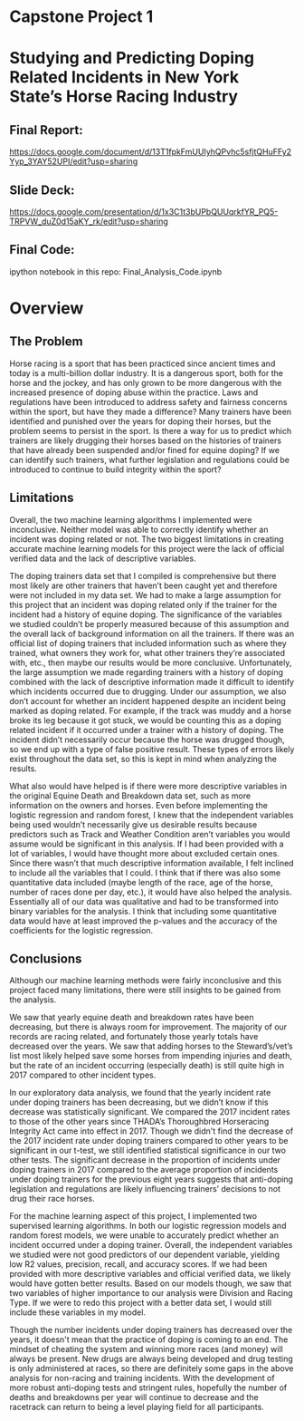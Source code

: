 # Capstone Project 1

# Studying and Predicting Doping Related Incidents in New York State’s Horse Racing Industry

## Final Report:
https://docs.google.com/document/d/13T1fpkFmUUIyhQPvhc5sfjtQHuFFy2Yyp_3YAY52UPI/edit?usp=sharing

## Slide Deck:
https://docs.google.com/presentation/d/1x3C1t3bUPbQUUqrkfYR_PQ5-TRPVW_duZ0d15aKY_rk/edit?usp=sharing

## Final Code:
ipython notebook in this repo: Final_Analysis_Code.ipynb


# Overview

## The Problem

Horse racing is a sport that has been practiced since ancient times and today is a multi-billion dollar industry. It is a dangerous sport, both for the horse and the jockey, and has only grown to be more dangerous with the increased presence of doping abuse within the practice. Laws and regulations have been introduced to address safety and fairness concerns within the sport, but have they made a difference? Many trainers have been identified and punished over the years for doping their horses, but the problem seems to persist in the sport. Is there a way for us to predict which trainers are likely drugging their horses based on the histories of trainers that have already been suspended and/or fined for equine doping? If we can identify such trainers, what further legislation and regulations could be introduced to continue to build integrity within the sport?

## Limitations

Overall, the two machine learning algorithms I implemented were inconclusive. Neither model was able to correctly identify whether an incident was doping related or not. The two biggest limitations in creating accurate machine learning models for this project were the lack of official verified data and the lack of descriptive variables. 

The doping trainers data set that I compiled is comprehensive but there most likely are other trainers that haven’t been caught yet and therefore were not included in my data set. We had to make a large assumption for this project that an incident was doping related only if the trainer for the incident had a history of equine doping. The significance of the variables we studied couldn’t be properly measured because of this assumption and the overall lack of background information on all the trainers. If there was an official list of doping trainers that included information such as where they trained, what owners they work for, what other trainers they’re associated with, etc., then maybe our results would be more conclusive. Unfortunately, the large assumption we made regarding trainers with a history of doping combined with the lack of descriptive information made it difficult to identify which incidents occurred due to drugging. Under our assumption, we also don’t account for whether an incident happened despite an incident being marked as doping related. For example, if the track was muddy and a horse broke its leg because it got stuck, we would be counting this as a doping related incident if it occurred under a trainer with a history of doping. The incident didn’t necessarily occur because the horse was drugged though, so we end up with a type of false positive result. These types of errors likely exist throughout the data set, so this is kept in mind when analyzing the results.

What also would have helped is if there were more descriptive variables in the original Equine Death and Breakdown data set, such as more information on the owners and horses. Even before implementing the logistic regression and random forest, I knew that the independent variables being used wouldn’t necessarily give us desirable results because predictors such as Track and Weather Condition aren’t variables you would assume would be significant in this analysis. If I had been provided with a lot of variables, I would have thought more about excluded certain ones. Since there wasn’t that much descriptive information available, I felt inclined to include all the variables that I could. I think that if there was also some quantitative data included (maybe length of the race, age of the horse, number of races done per day, etc.), it would have also helped the analysis. Essentially all of our data was qualitative and had to be transformed into binary variables for the analysis. I think that including some quantitative data would have at least improved the p-values and the accuracy of the coefficients for the logistic regression.

## Conclusions

Although our machine learning methods were fairly inconclusive and this project faced many limitations, there were still insights to be gained from the analysis.

We saw that yearly equine death and breakdown rates have been decreasing, but there is always room for improvement. The majority of our records are racing related, and fortunately those yearly totals have decreased over the years. We saw that adding horses to the Steward’s/vet’s list most likely helped save some horses from impending injuries and death, but the rate of an incident occurring (especially death) is still quite high in 2017 compared to other incident types.

In our exploratory data analysis, we found that the yearly incident rate under doping trainers has been decreasing, but we didn’t know if this decrease was statistically significant. We compared the 2017 incident rates to those of the other years since THADA’s ​Thoroughbred Horseracing Integrity Act came into effect in 2017. Though we didn't find the decrease of the 2017 incident rate under doping trainers compared to other years to be significant in our t-test, we still identified statistical significance in our two other tests. The significant decrease in the proportion of incidents under doping trainers in 2017 compared to the average proportion of incidents under doping trainers for the previous eight years suggests that anti-doping legislation and regulations are likely influencing trainers’ decisions to not drug their race horses. 

For the machine learning aspect of this project, I implemented two supervised learning algorithms. In both our logistic regression models and random forest models, we were unable to accurately predict whether an incident occurred under a doping trainer. Overall, the independent variables we studied were not good predictors of our dependent variable, yielding low R2 values, precision, recall, and accuracy scores. If we had been provided with more descriptive variables and official verified data, we likely would have gotten better results. Based on our models though, we saw that two variables of higher importance to our analysis were Division and Racing Type. If we were to redo this project with a better data set, I would still include these variables in my model.

Though the number incidents under doping trainers has decreased over the years, it doesn't mean that the practice of doping is coming to an end. The mindset of cheating the system and winning more races (and money) will always be present. New drugs are always being developed and drug testing is only administered at races, so there are definitely some gaps in the above analysis for non-racing and training incidents. With the development of more robust anti-doping tests and stringent rules, hopefully the number of deaths and breakdowns per year will continue to decrease and the racetrack can return to being a level playing field for all participants.
